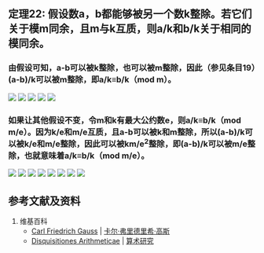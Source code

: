 ## 定理22: 假设数a，b都能够被另一个数k整除。若它们关于模m同余，且m与k互质，则a/k和b/k关于相同的模同余。 
### 由假设可知，a-b可以被k整除，也可以被m整除，因此（参见条目19）(a-b)/k可以被m整除，即a/k≡b/k（mod m）。 
![](/images/数论/高斯的算术研究中典型的推演实验/章2/定理22/22-1.jpg)
![](/images/数论/高斯的算术研究中典型的推演实验/章2/定理22/22-2.jpg)
![](/images/数论/高斯的算术研究中典型的推演实验/章2/定理22/22-3.jpg)
![](/images/数论/高斯的算术研究中典型的推演实验/章2/定理22/22-4.jpg)
![](/images/数论/高斯的算术研究中典型的推演实验/章2/定理22/22-5.jpg)

### 如果让其他假设不变，令m和k有最大公约数e，则a/k≡b/k（mod m/e）。因为k/e和m/e互质，且a-b可以被k和m整除，所以(a-b)/k可以被k/e和m/e整除，因此可以被km/e<sup>2</sup>整除，即(a-b)/k可以被m/e整除，也就意味着a/k≡b/k（mod m/e）。

![](/images/数论/高斯的算术研究中典型的推演实验/章2/定理22/22-6.jpg)
![](/images/数论/高斯的算术研究中典型的推演实验/章2/定理22/22-7.jpg)
![](/images/数论/高斯的算术研究中典型的推演实验/章2/定理22/22-8.jpg)
![](/images/数论/高斯的算术研究中典型的推演实验/章2/定理22/22-9.jpg)
![](/images/数论/高斯的算术研究中典型的推演实验/章2/定理22/22-10.jpg)
![](/images/数论/高斯的算术研究中典型的推演实验/章2/定理22/22-11.jpg)
![](/images/数论/高斯的算术研究中典型的推演实验/章2/定理22/22-12.jpg)
![](/images/数论/高斯的算术研究中典型的推演实验/章2/定理22/22-13.jpg)

## 参考文献及资料

1. 维基百科
	- [Carl Friedrich Gauss](https://en.wikipedia.org/wiki/Carl_Friedrich_Gauss) | [卡尔·弗里德里希·高斯](https://zh.wikipedia.org/wiki/%E5%8D%A1%E7%88%BE%C2%B7%E5%BC%97%E9%87%8C%E5%BE%B7%E9%87%8C%E5%B8%8C%C2%B7%E9%AB%98%E6%96%AF) 
	- [Disquisitiones Arithmeticae](https://en.wikipedia.org/wiki/Disquisitiones_Arithmeticae) | [算术研究](https://zh.wikipedia.org/wiki/算术研究) 




